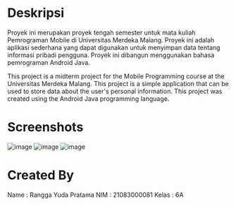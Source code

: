 # Deskripsi
Proyek ini merupakan proyek tengah semester untuk mata kuliah Pemrograman Mobile di Universitas Merdeka Malang.
Proyek ini adalah aplikasi sederhana yang dapat digunakan untuk menyimpan data tentang informasi pribadi pengguna.
Proyek ini dibangun menggunakan bahasa pemrograman Android Java.

This project is a midterm project for the Mobile Programming course at the Universitas Merdeka Malang. 
This project is a simple application that can be used to store data about the user's personal information. 
This project was created using the Android Java programming language.

# Screenshots
![image](https://github.com/Ex-Lord-Ryu/UTS_Pemrograman_Mobile/assets/135092655/42659e06-7151-406f-b3ce-024fcedc356c)
![image](https://github.com/Ex-Lord-Ryu/UTS_Pemrograman_Mobile/assets/135092655/e6bada1f-14f6-4eab-b95a-0ebdbcfd724c)
![image](https://github.com/Ex-Lord-Ryu/UTS_Pemrograman_Mobile/assets/135092655/9e9364b2-dd6e-4fa0-b3b2-923f7eefa453)

# Created By
Name   : Rangga Yuda Pratama
NIM    : 21083000081
Kelas  : 6A

